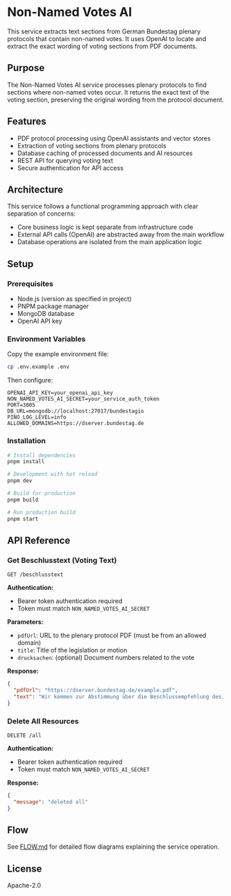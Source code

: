 # Non-Named Votes AI

This service extracts text sections from German Bundestag plenary protocols that contain non-named votes. It uses OpenAI to locate and extract the exact wording of voting sections from PDF documents.

## Purpose

The Non-Named Votes AI service processes plenary protocols to find sections where non-named votes occur. It returns the exact text of the voting section, preserving the original wording from the protocol document.

## Features

- PDF protocol processing using OpenAI assistants and vector stores
- Extraction of voting sections from plenary protocols
- Database caching of processed documents and AI resources
- REST API for querying voting text
- Secure authentication for API access

## Architecture

This service follows a functional programming approach with clear separation of concerns:

- Core business logic is kept separate from infrastructure code
- External API calls (OpenAI) are abstracted away from the main workflow
- Database operations are isolated from the main application logic

## Setup

### Prerequisites

- Node.js (version as specified in project)
- PNPM package manager
- MongoDB database
- OpenAI API key

### Environment Variables

Copy the example environment file:

```bash
cp .env.example .env
```

Then configure:

```
OPENAI_API_KEY=your_openai_api_key
NON_NAMED_VOTES_AI_SECRET=your_service_auth_token
PORT=3005
DB_URL=mongodb://localhost:27017/bundestagio
PINO_LOG_LEVEL=info
ALLOWED_DOMAINS=https://dserver.bundestag.de
```

### Installation

```bash
# Install dependencies
pnpm install

# Development with hot reload
pnpm dev

# Build for production
pnpm build

# Run production build
pnpm start
```

## API Reference

### Get Beschlusstext (Voting Text)

```
GET /beschlusstext
```

**Authentication:**

- Bearer token authentication required
- Token must match `NON_NAMED_VOTES_AI_SECRET`

**Parameters:**

- `pdfUrl`: URL to the plenary protocol PDF (must be from an allowed domain)
- `title`: Title of the legislation or motion
- `drucksachen`: (optional) Document numbers related to the vote

**Response:**

```json
{
  "pdfUrl": "https://dserver.bundestag.de/example.pdf",
  "text": "Wir kommen zur Abstimmung über die Beschlussempfehlung des..."
}
```

### Delete All Resources

```
DELETE /all
```

**Authentication:**

- Bearer token authentication required
- Token must match `NON_NAMED_VOTES_AI_SECRET`

**Response:**

```json
{
  "message": "deleted all"
}
```

## Flow

See [FLOW.md](./FLOW.md) for detailed flow diagrams explaining the service operation.

## License

Apache-2.0
